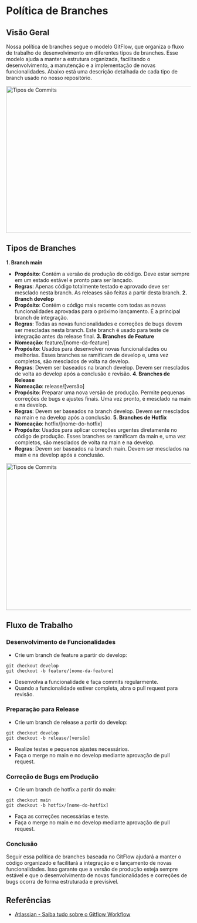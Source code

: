 # Política de Branches
## Visão Geral
Nossa política de branches segue o modelo GitFlow, que organiza o fluxo de trabalho de desenvolvimento em diferentes tipos de branches. Esse modelo ajuda a manter a estrutura organizada, facilitando o desenvolvimento, a manutenção e a implementação de novas funcionalidades. Abaixo está uma descrição detalhada de cada tipo de branch usado no nosso repositório.

<img src="/assets/flow.svg" alt="Tipos de Commits" width="600" height="400" />

## Tipos de Branches
**1. Branch main**
- **Propósito**: Contém a versão de produção do código. Deve estar sempre em um estado estável e pronto para ser lançado.
- **Regras**: Apenas código totalmente testado e aprovado deve ser mesclado nesta branch.
As releases são feitas a partir desta branch.
**2. Branch develop**
- **Propósito**: Contém o código mais recente com todas as novas funcionalidades aprovadas para o próximo lançamento. É a principal branch de integração.
- **Regras**: Todas as novas funcionalidades e correções de bugs devem ser mescladas nesta branch.
Este branch é usado para teste de integração antes da release final.
**3. Branches de Feature**
- **Nomeação**: feature/[nome-da-feature]
- **Propósito**: Usados para desenvolver novas funcionalidades ou melhorias. Esses branches se ramificam de develop e, uma vez completos, são mesclados de volta na develop.
- **Regras**: Devem ser baseados na branch develop.
Devem ser mesclados de volta ao develop após a conclusão e revisão.
**4. Branches de Release**
- **Nomeação**: release/[versão]
- **Propósito**: Preparar uma nova versão de produção. Permite pequenas correções de bugs e ajustes finais. Uma vez pronto, é mesclado na main e na develop.
- **Regras**: Devem ser baseados na branch develop.
Devem ser mesclados na main e na develop após a conclusão.
**5. Branches de Hotfix**
- **Nomeação**: hotfix/[nome-do-hotfix]
- **Propósito**: Usados para aplicar correções urgentes diretamente no código de produção. Esses branches se ramificam da main e, uma vez completos, são mesclados de volta na main e na develop.
- **Regras**: Devem ser baseados na branch main.
Devem ser mesclados na main e na develop após a conclusão.

<img src="/assets/flow2.svg" alt="Tipos de Commits" width="600" height="400" />

## Fluxo de Trabalho
### Desenvolvimento de Funcionalidades
- Crie um branch de feature a partir do develop:
```
git checkout develop
git checkout -b feature/[nome-da-feature]
```
- Desenvolva a funcionalidade e faça commits regularmente.
- Quando a funcionalidade estiver completa, abra o pull request para revisão.
### Preparação para Release
- Crie um branch de release a partir do develop:
```
git checkout develop
git checkout -b release/[versão]
```
- Realize testes e pequenos ajustes necessários.
- Faça o merge no main e no develop mediante aprovação de pull request.
### Correção de Bugs em Produção
- Crie um branch de hotfix a partir do main:
```
git checkout main
git checkout -b hotfix/[nome-do-hotfix]
```
- Faça as correções necessárias e teste.
- Faça o merge no main e no develop mediante aprovação de pull request.

### Conclusão
Seguir essa política de branches baseada no GitFlow ajudará a manter o código organizado e facilitará a integração e o lançamento de novas funcionalidades. Isso garante que a versão de produção esteja sempre estável e que o desenvolvimento de novas funcionalidades e correções de bugs ocorra de forma estruturada e previsível.

## Referências

- [Atlassian - Saiba tudo sobre o Gitflow Workflow](https://www.atlassian.com/br/git/tutorials/comparing-workflows/gitflow-workflow)